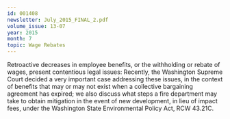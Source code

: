 ```yaml
---
id: 001408
newsletter: July_2015_FINAL_2.pdf
volume_issue: 13-07
year: 2015
month: 7
topic: Wage Rebates
---
```


Retroactive decreases in employee benefits, or the withholding or rebate of wages, present contentious legal issues: Recently, the Washington Supreme Court decided a very important case addressing these issues, in the context of benefits that may or may not exist when a collective bargaining agreement has expired; we also discuss what steps a fire department may take to obtain mitigation in the event of new development, in lieu of impact fees, under the Washington State Environmental Policy Act, RCW 43.21C.